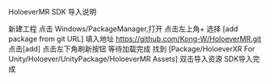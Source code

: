 HoloeverMR SDK 导入说明

新建工程
点击 Windows/PackageManager,打开
点击左上角+ 选择 [add package from git URL]
填入地址
https://github.com/Kong-W/HoloeverMR.git
点击[add]
点击左下角刷新按钮
等待加载完成
找到 [Package/HoloeverXR For Unity/Holoever/UnityPackage/HoloeverMR Assets] 双击导入资源
SDK导入完成

